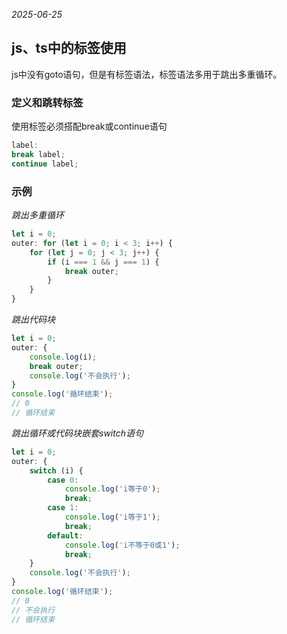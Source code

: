 *2025-06-25*

## js、ts中的标签使用

js中没有goto语句，但是有标签语法，标签语法多用于跳出多重循环。

### 定义和跳转标签

使用标签必须搭配break或continue语句

```js
label:
break label;
continue label;
```

### 示例

*跳出多重循环*

```js
let i = 0;
outer: for (let i = 0; i < 3; i++) {
    for (let j = 0; j < 3; j++) {
        if (i === 1 && j === 1) {
            break outer;
        }
    }
}
```

*跳出代码块*

```js
let i = 0;
outer: {
    console.log(i);
    break outer;
    console.log('不会执行');
}
console.log('循环结束');
// 0
// 循环结束
```

*跳出循环或代码块嵌套switch语句*

```js
let i = 0;
outer: {
    switch (i) {
        case 0:
            console.log('i等于0');
            break;
        case 1:
            console.log('i等于1');
            break;
        default:
            console.log('i不等于0或1');
            break;
    }
    console.log('不会执行');
}
console.log('循环结束');
// 0
// 不会执行
// 循环结束
```
